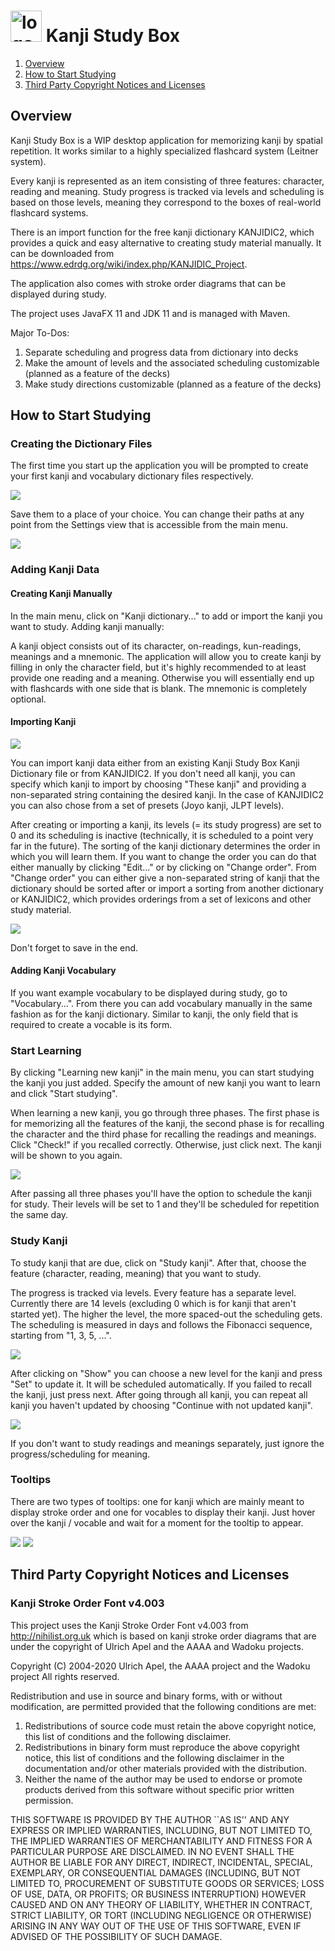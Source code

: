 <h1> <img src="src/main/resources/de/bhffmnn/images/kanjibox_small.png" alt="logo" width="50"/> Kanji Study Box</h1>

1. [ Overview ](#overview)
2. [ How to Start Studying ](#how-to-start-studying)
3. [ Third Party Copyright Notices and Licenses ](#third-party-copyright-notices-and-licenses)

## Overview

Kanji Study Box is a WIP desktop application for memorizing kanji by spatial repetition. It works similar to a highly specialized flashcard system (Leitner system).

Every kanji is represented as an item consisting of three features: character, reading and meaning. Study progress is tracked via levels and scheduling is based on those levels, meaning they correspond to the boxes of real-world flashcard systems.

There is an import function for the free kanji dictionary KANJIDIC2, which provides a quick and easy alternative to creating study material manually. It can be downloaded from https://www.edrdg.org/wiki/index.php/KANJIDIC_Project.

The application also comes with stroke order diagrams that can be displayed during study.

The project uses JavaFX 11 and JDK 11 and is managed with Maven.

Major To-Dos:
1. Separate scheduling and progress data from dictionary into decks
2. Make the amount of levels and the associated scheduling customizable (planned as a feature of the decks)
3. Make study directions customizable (planned as a feature of the decks)

## How to Start Studying

### Creating the Dictionary Files
The first time you start up the application you will be prompted to create your first kanji and vocabulary dictionary files respectively.

![](images/load_kanji_dictionary.jpg)

Save them to a place of your choice. You can change their paths at any point from the Settings view that is accessible from the main menu.

![](images/main_menu.jpg)

### Adding Kanji Data

#### Creating Kanji Manually

In the main menu, click on "Kanji dictionary..." to add or import the kanji you want to study.
Adding kanji manually:

A kanji object consists out of its character, on-readings, kun-readings, meanings and a mnemonic. The application will allow you to create kanji by filling in only the character field, but it's highly recommended to at least provide one reading and a meaning. Otherwise you will essentially end up with flashcards with one side that is blank. The mnemonic is completely optional.

#### Importing Kanji

![](images/kanji_import.jpg)

You can import kanji data either from an existing Kanji Study Box Kanji Dictionary file or from KANJIDIC2. If you don't need all kanji, you can specify which kanji to import by choosing "These kanji" and providing a non-separated string containing the desired kanji. In the case of KANJIDIC2 you can also chose from a set of presets (Joyo kanji, JLPT levels).

After creating or importing a kanji, its levels (= its study progress) are set to 0 and its scheduling is inactive (technically, it is scheduled to a point very far in the future). The sorting of the kanji dictionary determines the order in which you will learn them. If you want to change the order you can do that either manually by clicking "Edit..." or by clicking on "Change order". From "Change order" you can either give a non-separated string of kanji that the dictionary should be sorted after or import a sorting from another dictionary or KANJIDIC2, which provides orderings from a set of lexicons and other study material.

![](images/kanji_dictionary_filled.jpg)

Don't forget to save in the end.

#### Adding Kanji Vocabulary

If you want example vocabulary to be displayed during study, go to "Vocabulary...". From there you can add vocabulary manually in the same fashion as for the kanji dictionary. Similar to kanji, the only field that is required to create a vocable is its form.

### Start Learning

By clicking "Learning new kanji" in the main menu, you can start studying the kanji you just added. Specify the amount of new kanji you want to learn and click "Start studying".

When learning a new kanji, you go through three phases. The first phase is for memorizing all the features of the kanji, the second phase is for recalling the character and the third phase for recalling the readings and meanings. Click "Check!" if you recalled correctly. Otherwise, just click next. The kanji will be shown to you again.

![](images/learn_phase_2_2.jpg)

After passing all three phases you'll have the option to schedule the kanji for study. Their levels will be set to 1 and they'll be scheduled for repetition the same day.

### Study Kanji

To study kanji that are due, click on "Study kanji". After that, choose the feature (character, reading, meaning) that you want to study. 

The progress is tracked via levels. Every feature has a separate level. Currently there are 14 levels (excluding 0 which is for kanji that aren't started yet). The higher the level, the more spaced-out the scheduling gets. The scheduling is measured in days and follows the Fibonacci sequence, starting from "1, 3, 5, ...".

![](images/study.jpg)

After clicking on "Show" you can choose a new level for the kanji and press "Set" to update it. It will be scheduled automatically. If you failed to recall the kanji, just press next. After going through all kanji, you can repeat all kanji you haven't updated by choosing "Continue with not updated kanji".

![](images/closing_session.jpg)

If you don't want to study readings and meanings separately, just ignore the progress/scheduling for meaning.

### Tooltips

There are two types of tooltips: one for kanji which are mainly meant to display stroke order and one for vocables to display their kanji. Just hover over the kanji / vocable and wait for a moment for the tooltip to appear.

![](images/kanji_tooltip.jpg)
![](images/voc_tooltip.jpg)

## Third Party Copyright Notices and Licenses

### Kanji Stroke Order Font v4.003

This project uses the Kanji Stroke Order Font v4.003 from http://nihilist.org.uk which is based on kanji stroke order diagrams that are under the copyright of Ulrich Apel and the AAAA and Wadoku projects.

Copyright (C) 2004-2020 Ulrich Apel, the AAAA project and the Wadoku project
All rights reserved.

Redistribution and use in source and binary forms, with or without
modification, are permitted provided that the following conditions
are met:

1. Redistributions of source code must retain the above copyright
   notice, this list of conditions and the following disclaimer.
2. Redistributions in binary form must reproduce the above copyright
   notice, this list of conditions and the following disclaimer in the
   documentation and/or other materials provided with the distribution.
3. Neither the name of the author may be used to endorse or promote products
   derived from this software without specific prior written permission.

THIS SOFTWARE IS PROVIDED BY THE AUTHOR ``AS IS'' AND ANY EXPRESS OR
IMPLIED WARRANTIES, INCLUDING, BUT NOT LIMITED TO, THE IMPLIED WARRANTIES
OF MERCHANTABILITY AND FITNESS FOR A PARTICULAR PURPOSE ARE DISCLAIMED.
IN NO EVENT SHALL THE AUTHOR BE LIABLE FOR ANY DIRECT, INDIRECT,
INCIDENTAL, SPECIAL, EXEMPLARY, OR CONSEQUENTIAL DAMAGES (INCLUDING, BUT
NOT LIMITED TO, PROCUREMENT OF SUBSTITUTE GOODS OR SERVICES; LOSS OF USE,
DATA, OR PROFITS; OR BUSINESS INTERRUPTION) HOWEVER CAUSED AND ON ANY
THEORY OF LIABILITY, WHETHER IN CONTRACT, STRICT LIABILITY, OR TORT
(INCLUDING NEGLIGENCE OR OTHERWISE) ARISING IN ANY WAY OUT OF THE USE OF
THIS SOFTWARE, EVEN IF ADVISED OF THE POSSIBILITY OF SUCH DAMAGE.

